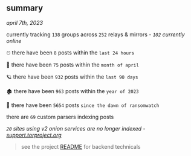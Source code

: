 
## summary
_april 7th, 2023_

currently tracking `138` groups across `252` relays & mirrors - _`102` currently online_

⏲ there have been `8` posts within the `last 24 hours`

🦈 there have been `75` posts within the `month of april`

🪐 there have been `932` posts within the `last 90 days`

🏚 there have been `963` posts within the `year of 2023`

🦕 there have been `5654` posts `since the dawn of ransomwatch`

there are `69` custom parsers indexing posts

_`20` sites using v2 onion services are no longer indexed - [support.torproject.org](https://support.torproject.org/onionservices/v2-deprecation/)_

> see the project [README](https://github.com/joshhighet/ransomwatch#ransomwatch--) for backend technicals
